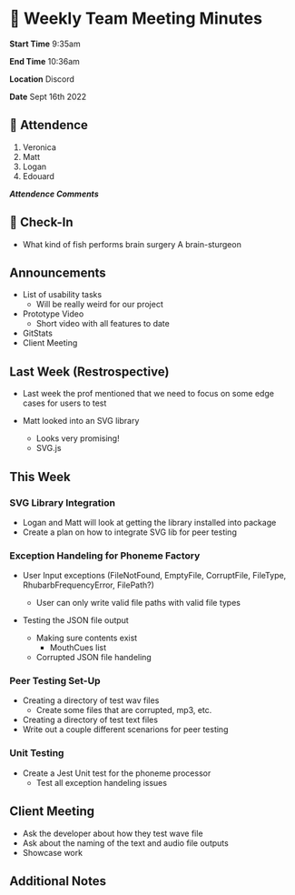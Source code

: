 # 🚀 Weekly Team Meeting Minutes

**Start Time** 9:35am

**End Time** 10:36am

**Location** Discord

**Date** Sept 16th 2022

## 👋 Attendence

1. Veronica
2. Matt
3. Logan
4. Edouard

***Attendence Comments***

## 🧸 Check-In

- What kind of fish performs brain surgery
A brain-sturgeon

## Announcements

- List of usability tasks
  - Will be really weird for our project
- Prototype Video
  - Short video with all features to date
- GitStats
- Client Meeting

## Last Week (Restrospective)

- Last week the prof mentioned that we need to focus on some edge cases for users to test

- Matt looked into an SVG library
  - Looks very promising!
  - SVG.js

## This Week  

### SVG Library Integration

- Logan and Matt will look at getting the library installed into package
- Create a plan on how to integrate SVG lib for peer testing

### Exception Handeling for Phoneme Factory

- User Input exceptions (FileNotFound, EmptyFile, CorruptFile, FileType, RhubarbFrequencyError, FilePath?)
  - User can only write valid file paths with valid file types

- Testing the JSON file output
  - Making sure contents exist
    - MouthCues list
  - Corrupted JSON file handeling

### Peer Testing Set-Up

- Creating a directory of test wav files
  - Create some files that are corrupted, mp3, etc.
- Creating a directory of test text files
- Write out a couple different scenarions for peer testing

### Unit Testing

- Create a Jest Unit test for the phoneme processor
  - Test all exception handeling issues

## Client Meeting

- Ask the developer about how they test wave file
- Ask about the naming of the text and audio file outputs
- Showcase work

## Additional Notes
